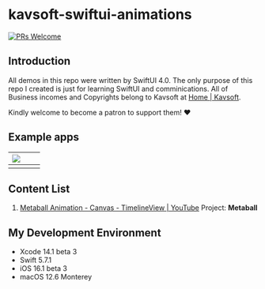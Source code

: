 # kavsoft-swiftui-animations

<!-- ![](https://raw.githubusercontent.com/recherst/img-hosting/main/imgs/swiftui-badge.jpg) -->

[![PRs Welcome](https://img.shields.io/badge/PRs-welcome-brightgreen.svg?style=flat-square)](http://makeapullrequest.com)


## Introduction

All demos in this repo were written by SwiftUI 4.0. The only purpose of this repo I created is just for learning SwiftUI and comminications. All of Business incomes and Copyrights belong to Kavsoft at [Home | Kavsoft](https://kavsoft.dev).

Kindly welcome to become a patron to support them! ❤️

## Example apps

| <img src="https://github.com/hackenbacker/image-host/blob/main/imgs/metaball-256.gif" /> | | |
| :-------------------------------------------: | :----------------------------------------: | -------------------------------------------- |
|  |  |  |

## Content List

1. [Metaball Animation - Canvas - TimelineView | YouTube](https://youtu.be/hfKGLJejAEw)  Project: **Metaball**


## My Development Environment
* Xcode 14.1 beta 3
* Swift 5.7.1
* iOS 16.1 beta 3
* macOS 12.6 Monterey
